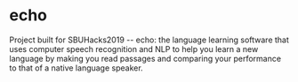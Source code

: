 # echo
Project built for SBUHacks2019 -- echo: the language learning software that uses computer speech recognition and NLP to help you learn a new language by making you read passages and comparing your performance to that of a native language speaker. 
